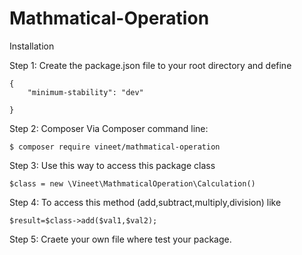 # Mathmatical-Operation

Installation

Step 1: Create the package.json file to your root directory and define

    {
        "minimum-stability": "dev"

    }

Step 2: Composer Via Composer command line:

    $ composer require vineet/mathmatical-operation


Step 3: Use this way to access this package class 

    $class = new \Vineet\MathmaticalOperation\Calculation()


Step 4: To access this method (add,subtract,multiply,division) like 

    $result=$class->add($val1,$val2);


Step 5: Craete your own file where test your package.